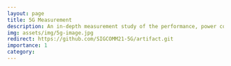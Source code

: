 ```yaml
---
layout: page
title: 5G Measurement
description: An in-depth measurement study of the performance, power consumption, and application quality-of-experience (QoE) of commercial 5G networks in the wild
img: assets/img/5g-image.jpg
redirect: https://github.com/SIGCOMM21-5G/artifact.git
importance: 1
category: 
---
```

